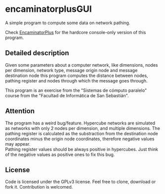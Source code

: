 encaminatorplusGUI
==================
A simple program to compute some data on network pathing.

Check [EncaminatorPlus](https://github.com/Inversebit/encaminatorplus) for the hardcore console-only version of this program.

Detailed description
--------------------
Given some parameters about a computer network, like dimensions, nodes per dimension, network type, message origin node and message destination node this program computes the distance between nodes, pathing register and nodes through which the message goes through.
  
This program is an exercise from the "Sistemas de cómputo paralelo" course from the "Facultad de Informática de San Sebastián".

Attention
---------
The program has a weird bug/feature. Hypercube networks are simulated as networks with only 2 nodes per dimension, and multiple dimensions. The pathing register is calculated as the substraction from the destination node coordinates minus the origin node coordinates, therefore negative values may appear.  
Pathing register values should be always positive in hypercubes. Just think of the negative values as positive ones to fix this bug.

License
-------
Code is licensed under the GPLv3 license. Feel free to clone, download or fork it.
Contribution is welcomed.
